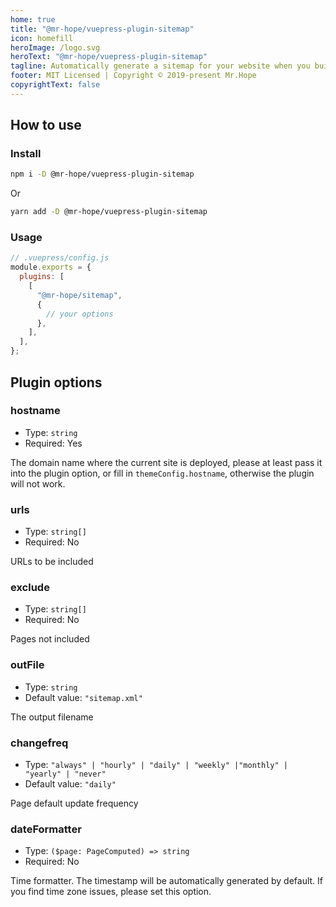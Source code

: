 ```yaml
---
home: true
title: "@mr-hope/vuepress-plugin-sitemap"
icon: homefill
heroImage: /logo.svg
heroText: "@mr-hope/vuepress-plugin-sitemap"
tagline: Automatically generate a sitemap for your website when you build it.
footer: MIT Licensed | Copyright © 2019-present Mr.Hope
copyrightText: false
---
```


## How to use

### Install

```bash
npm i -D @mr-hope/vuepress-plugin-sitemap
```

Or

```bash
yarn add -D @mr-hope/vuepress-plugin-sitemap
```

### Usage

```js
// .vuepress/config.js
module.exports = {
  plugins: [
    [
      "@mr-hope/sitemap",
      {
        // your options
      },
    ],
  ],
};
```

## Plugin options

### hostname

- Type: `string`
- Required: Yes

The domain name where the current site is deployed, please at least pass it into the plugin option, or fill in `themeConfig.hostname`, otherwise the plugin will not work.

### urls

- Type: `string[]`
- Required: No

URLs to be included

### exclude

- Type: `string[]`
- Required: No

Pages not included

### outFile

- Type: `string`
- Default value: `"sitemap.xml"`

The output filename

### changefreq

- Type: `"always" | "hourly" | "daily" | "weekly" |"monthly" | "yearly" | "never"`
- Default value: `"daily"`

Page default update frequency

### dateFormatter

- Type: `($page: PageComputed) => string`
- Required: No

Time formatter. The timestamp will be automatically generated by default. If you find time zone issues, please set this option.
